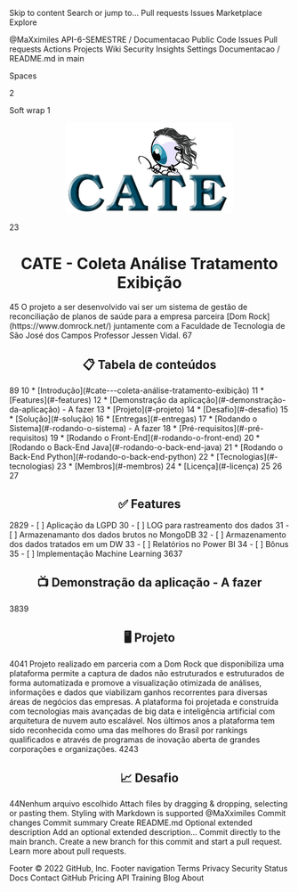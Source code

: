 Skip to content
Search or jump to…
Pull requests
Issues
Marketplace
Explore
 
@MaXximiles 
API-6-SEMESTRE
/
Documentacao
Public
Code
Issues
Pull requests
Actions
Projects
Wiki
Security
Insights
Settings
Documentacao
/
README.md
in
main
 

Spaces

2

Soft wrap
1
<p align="center"> <img src="/logo/logofinal.png" alt="CATE" class="center" width=300/> </p>
2
​
3
<h1 align="center">CATE - Coleta Análise Tratamento Exibição</h1>
4
​
5
O projeto a ser desenvolvido vai ser um sistema de gestão de reconciliação de planos de saúde para a empresa parceira [Dom Rock](https://www.domrock.net/) juntamente com a Faculdade de Tecnologia de São José dos Campos Professor Jessen Vidal.
6
​
7
<h2 align="center">📋 Tabela de conteúdos</h2>
8
​
9
<!--ts-->
10
   * [Introdução](#cate---coleta-análise-tratamento-exibição)
11
   * [Features](#-features)
12
   * [Demonstração da aplicação](#-demonstração-da-aplicação) - A fazer
13
   * [Projeto](#-projeto)
14
   * [Desafio](#-desafio)
15
   * [Solução](#-solução)
16
   * [Entregas](#-entregas)
17
   * [Rodando o Sistema](#-rodando-o-sistema) - A fazer
18
      * [Pré-requisitos](#-pré-requisitos)
19
      * [Rodando o Front-End](#-rodando-o-front-end)
20
      * [Rodando o Back-End Java](#-rodando-o-back-end-java)
21
      * [Rodando o Back-End Python](#-rodando-o-back-end-python)
22
   * [Tecnologias](#-tecnologias)
23
   * [Membros](#-membros)
24
   * [Licença](#-licença)
25
<!--te-->
26
​
27
<h2 align="center">✅ Features</h2>
28
​
29
- [ ] Aplicação da LGPD
30
- [ ] LOG para rastreamento dos dados
31
- [ ] Armazenamanto dos dados brutos no MongoDB
32
- [ ] Armazenamento dos dados tratados em um DW
33
- [ ] Relatórios no Power BI
34
- [ ] Bônus
35
  - [ ] Implementação Machine Learning
36
​
37
<h2 align="center">📺 Demonstração da aplicação - A fazer</h2>
38
​
39
<h2 align="center">🖥 Projeto</h2>
40
​
41
Projeto realizado em parceria com a Dom Rock que disponibiliza uma plataforma permite a captura de dados não estruturados e estruturados de forma automatizada e promove a visualização otimizada de análises, informações e dados que viabilizam ganhos recorrentes para diversas áreas de negócios das empresas. A plataforma foi projetada e construída com tecnologias mais avançadas de big data e inteligência artificial com arquitetura de nuvem auto escalável. Nos últimos anos a plataforma tem sido reconhecida como uma das melhores do Brasil por rankings qualificados e através de programas de inovação aberta de grandes corporações e organizações.
42
​
43
<h2 align="center">📈 Desafio</h2>
44
​
Nenhum arquivo escolhido
Attach files by dragging & dropping, selecting or pasting them.
Styling with Markdown is supported
@MaXximiles
Commit changes
Commit summary
Create README.md
Optional extended description
Add an optional extended description…
 Commit directly to the main branch.
 Create a new branch for this commit and start a pull request. Learn more about pull requests.
 
Footer
© 2022 GitHub, Inc.
Footer navigation
Terms
Privacy
Security
Status
Docs
Contact GitHub
Pricing
API
Training
Blog
About
